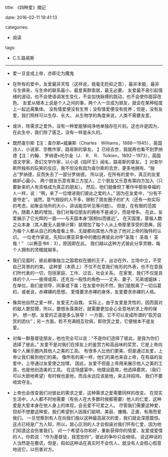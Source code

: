 title: 《四种爱》摘记

date: 2016-02-11 19:41:13

categories:
- 阅读

tags:
- C.S.路易斯

---


- 爱一旦变成上帝，亦即沦为魔鬼

- 在所有的爱中，友爱最非天性（这样说，我毫无贬抑之意），最非本能，最非与生俱来，与生命的联系最小，最爱离群索居，最无必要。 友爱最不易引起情绪的波动，也不会使语调发生变化，不会加快脉搏的跳动，也不会使你面容改色。 友爱从根本上说是个人之间的事，两个人一旦成为朋友，就会在某种程度上一起远离集体。 没有情爱便没有生育；没有情爱便没有抚养；但是，没有友爱，我们照样可以生存、长大。 从生物学的角度来说，人类不需要友爱。 

<!--more-->
-  或许，除需求之爱外，没有一种爱能够纯净地单独存在片刻。这也许是因为，在此生中，我们除了匮乏，没有一样是永久的。

- 既然查尔斯【注：查尔斯•威廉斯（Charles　Williams，1886—1945），英国诗人、小说家、宗教作家，路易斯的挚友。 】已经去世，我就再也看不到罗纳德【注：约翰． 罗纳德•托尔金（J． R． R． Tolkien，1892－1973），英国语文学家、奇幻文学作家，以小说《指环王》闻名，路易斯的挚友。 】对查尔斯所独有的玩笑的反应，我不但没有因为查尔斯的去世，更多地拥有、“独占”罗纳德，反而失去了一部分罗纳德。 所以说，在所有的爱中，真正的友爱嫉妒心最小。 两个朋友乐意有第三方加入，三个朋友又乐意有第四方加入（只要新来的人有资格成为真正的朋友）。 然后，他们就像但丁著作中那些幸福的人一样，说：“啊，来了一位增进我们彼此之爱的人。” 因为在友爱中，“分有不是夺走”。 诚然，意气相投的人不多，限制了朋友圈子的扩大（还有一些实际的考虑，如聚会场所的大小，讲话能否听见等问题）。 但是，在有限的范围内，随着人数的增加，我们对每位朋友的拥有不是减少，而是增多。 在此，友爱展示了它光辉的一面——与天国本身“因相似而接近”。 在天国里，蒙福人数之众本身（其人数无人能够计算）就增加了每个人从上帝那里享受的恩典，因为每个人都从自己的角度看上帝，无疑都向其他人传达了他对上帝的独特的认识。 一位老作家说，先知以赛亚异象中的撒拉弗彼此对呼“圣哉！ 圣哉！ 圣哉！” （以赛亚书6：3），原因即在此。 我们越以这种方式彼此分享灵粮，每个人拥有的灵粮就越多。

- 我们见面时，彼此都像独立之国君权在握的王子，出访在外，立场中立，不受自己背景的约束。 这种爱（本质上）不仅不在意我们有形的外表，也不在意我们所代表的一切，包括家庭、工作、过去、社会关系。 在家里，我们不仅是具体的个人——彼得或简，还充当一般性的角色——丈夫、妻子、兄弟或姐妹；在单位，我们是领导、同事或下属；在友爱中则不然，我们是脱离了一切瓜葛的，或者说，赤裸裸的思想。 爱情要求赤裸的身体，友爱要求赤裸的人格。

- 像其他自然之爱一样，友爱无力自救。 实际上，由于友爱是灵性的，因而面对的敌人更狡猾，所以，要想永葆美好，就需要更加全心全意地祈求上帝的保护。 想一想，友爱的正道是多么狭窄！ 一方面，它不可以变成所谓的“孤芳自赏的团伙”；另一方面，若不充满相互钦佩，即欣赏之爱，它便根本不是友爱。

- 对每一群基督徒朋友，他也完全可以说：“不是你们选择了彼此，是我为你们选择了彼此。” 友爱不是对我们在择友上的鉴赏力和高品味的奖赏，它是上帝向每个人展示圈内其他人之美的工具。 有很多人比他们更美，但是通过友爱，上帝让我们看到他们的美。 像所有的美一样，他们的美也来自上帝，在有益的友爱中，上帝通过友爱使之加增。 因此，友爱不但是上帝用来展示他人之美的工具，也是他创造美的工具。 在这场盛宴中，他摆设筵席，他选择嘉宾，（我们可以大胆地希望）有时候也是他，而且永远应该是他，来主持招待。 我们不要喧宾夺主。

- 上帝也会改变我们对彼此的需求之爱，这种需求之爱需要同样的改变。 在现实生活中，人人都不时地需要（有些人在大多数时候都需要）他人的仁爱，这种爱是大爱本身在他人身上的体现，会去爱不可爱之人。 尽管我们需要这种爱，但却不想要这种爱，我们希望别人因我们聪明、美丽、慷慨、正直、有用而爱我们。 一旦觉察到有人在向我们施以这种最高层次的爱，我们就会深感震惊。 这点已经是广为人知，所以，居心叵测的人才会假装对我们怀有仁爱，因为他们知道这会伤害我们。 对一个希望与你和好，重新获得你的情爱、友爱或爱情的人，你若说：“作为基督徒，我宽恕你”，彼此的争吵只会继续。 说这种话的人当然是在撒谎，但是，假如这种话在真实时不会伤人，就没有人会假心假意地说它，以伤害对方。
